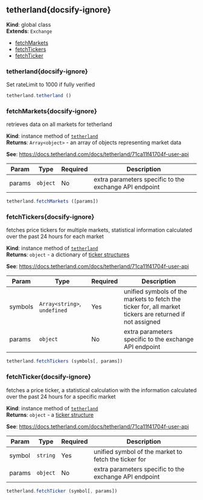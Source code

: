 
<a name="tetherland" id="tetherland"></a>

## tetherland{docsify-ignore}
**Kind**: global class  
**Extends**: <code>Exchange</code>  

* [fetchMarkets](#fetchmarkets)
* [fetchTickers](#fetchtickers)
* [fetchTicker](#fetchticker)

<a name="tetherland" id="tetherland"></a>

### tetherland{docsify-ignore}
Set rateLimit to 1000 if fully verified



```javascript
tetherland.tetherland ()
```


<a name="fetchMarkets" id="fetchmarkets"></a>

### fetchMarkets{docsify-ignore}
retrieves data on all markets for tetherland

**Kind**: instance method of [<code>tetherland</code>](#tetherland)  
**Returns**: <code>Array&lt;object&gt;</code> - an array of objects representing market data

**See**: https://docs.tetherland.com/docs/tetherland/71ca11f41704f-user-api  

| Param | Type | Required | Description |
| --- | --- | --- | --- |
| params | <code>object</code> | No | extra parameters specific to the exchange API endpoint |


```javascript
tetherland.fetchMarkets ([params])
```


<a name="fetchTickers" id="fetchtickers"></a>

### fetchTickers{docsify-ignore}
fetches price tickers for multiple markets, statistical information calculated over the past 24 hours for each market

**Kind**: instance method of [<code>tetherland</code>](#tetherland)  
**Returns**: <code>object</code> - a dictionary of [ticker structures](https://docs.ccxt.com/#/?id=ticker-structure)

**See**: https://docs.tetherland.com/docs/tetherland/71ca11f41704f-user-api  

| Param | Type | Required | Description |
| --- | --- | --- | --- |
| symbols | <code>Array&lt;string&gt;</code>, <code>undefined</code> | Yes | unified symbols of the markets to fetch the ticker for, all market tickers are returned if not assigned |
| params | <code>object</code> | No | extra parameters specific to the exchange API endpoint |


```javascript
tetherland.fetchTickers (symbols[, params])
```


<a name="fetchTicker" id="fetchticker"></a>

### fetchTicker{docsify-ignore}
fetches a price ticker, a statistical calculation with the information calculated over the past 24 hours for a specific market

**Kind**: instance method of [<code>tetherland</code>](#tetherland)  
**Returns**: <code>object</code> - a [ticker structure](https://docs.ccxt.com/#/?id=ticker-structure)

**See**: https://docs.tetherland.com/docs/tetherland/71ca11f41704f-user-api  

| Param | Type | Required | Description |
| --- | --- | --- | --- |
| symbol | <code>string</code> | Yes | unified symbol of the market to fetch the ticker for |
| params | <code>object</code> | No | extra parameters specific to the exchange API endpoint |


```javascript
tetherland.fetchTicker (symbol[, params])
```

